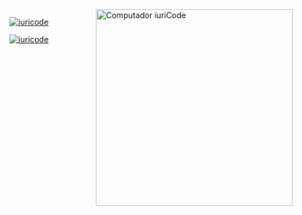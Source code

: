 <img src="https://raw.githubusercontent.com/MicaelliMedeiros/micaellimedeiros/master/image/computer-illustration.png" min-width="400px" max-width="400px" width="350px" align="right" alt="Computador iuriCode">

[![iuricode](https://github-readme-stats.vercel.app/api?username=wellingtonengps&theme=dracula)](https://github.com/wellingtonengps/) 

[![iuricode](https://github-readme-stats.vercel.app/api/top-langs/?username=wellingtonengps&hide=html&layout=compact&theme=dracula)](https://github.com/wellingtonengps/)
